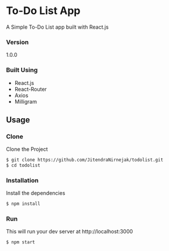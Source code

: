 # To-Do List App
A Simple To-Do List app built with React.js

### Version
1.0.0

### Built Using
- React.js
- React-Router
- Axios
- Milligram

## Usage

### Clone
Clone the Project

```sh
$ git clone https://github.com/JitendraNirnejak/todolist.git
$ cd todolist
```

### Installation

Install the dependencies

```sh
$ npm install
```

### Run

This will run your dev server at http://localhost:3000

```sh
$ npm start
```

